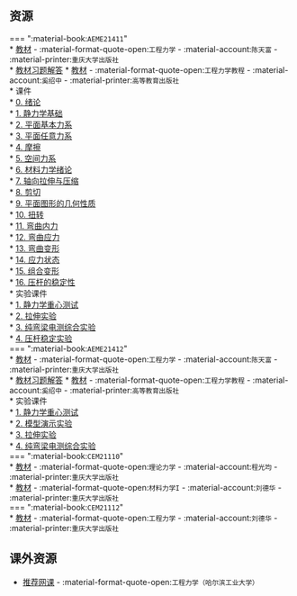 ## 资源  
=== ":material-book:`AEME21411`"  
    * [教材](http://api.cqu-openlib.cn/file?key=i3Sjw23c0vsh) - :material-format-quote-open:`工程力学` - :material-account:`陈天富` - :material-printer:`重庆大学出版社`  
        * [教材习题解答](http://api.cqu-openlib.cn/file?key=iVevG2al1z1g)
    * [教材](http://api.cqu-openlib.cn/file?key=iFICL23mi0qh) - :material-format-quote-open:`工程力学教程` - :material-account:`奚绍中` - :material-printer:`高等教育出版社`  
    * 课件  
        * [0. 绪论](http://api.cqu-openlib.cn/file?key=ik6uj23mi21e)  
        * [1. 静力学基础](http://api.cqu-openlib.cn/file?key=iM8cX23mi28b)  
        * [2. 平面基本力系](http://api.cqu-openlib.cn/file?key=iGel823mi2ad)  
        * [3. 平面任意力系](http://api.cqu-openlib.cn/file?key=iylac23mi2dg)  
        * [4. 摩擦](http://api.cqu-openlib.cn/file?key=io8EG23mi2oh)  
        * [5. 空间力系](http://api.cqu-openlib.cn/file?key=iGtMF23mi30j)  
        * [6. 材料力学绪论](http://api.cqu-openlib.cn/file?key=i0wp023mi3ed)  
        * [7. 轴向拉伸与压缩](http://api.cqu-openlib.cn/file?key=iOhi423mi3nc)  
        * [8. 剪切](http://api.cqu-openlib.cn/file?key=iDSSB23mi3xc)  
        * [9. 平面图形的几何性质](http://api.cqu-openlib.cn/file?key=ioX4e23mi3ze)  
        * [10. 扭转](http://api.cqu-openlib.cn/file?key=iBmCH23mi45a)  
        * [11. 弯曲内力](http://api.cqu-openlib.cn/file?key=iAmtc23mi49e)  
        * [12. 弯曲应力](http://api.cqu-openlib.cn/file?key=iIcxs23mi4fa)  
        * [13. 弯曲变形](http://api.cqu-openlib.cn/file?key=i8RCl23mi4oj)  
        * [14. 应力状态](http://api.cqu-openlib.cn/file?key=ijLPd23mi4wh)  
        * [15. 组合变形](http://api.cqu-openlib.cn/file?key=ipGGO23mi55g)  
        * [16. 压杆的稳定性](http://api.cqu-openlib.cn/file?key=iS7Jd23mi5bc)  
    * 实验课件  
        * [1. 静力学重心测试](http://api.cqu-openlib.cn/file?key=isHPz2c9y8ij)  
        * [2. 拉伸实验](http://api.cqu-openlib.cn/file?key=iEwLP2c9y8md)  
        * [3. 纯弯梁电测综合实验](http://api.cqu-openlib.cn/file?key=i6oPc2c9y8ri)  
        * [4. 压杆稳定实验](http://api.cqu-openlib.cn/file?key=i3Lip2c9y8zg)  
=== ":material-book:`AEME21412`"  
    * [教材](http://api.cqu-openlib.cn/file?key=i3Sjw23c0vsh) - :material-format-quote-open:`工程力学` - :material-account:`陈天富` - :material-printer:`重庆大学出版社`  
        * [教材习题解答](http://api.cqu-openlib.cn/file?key=iVevG2al1z1g)
    * [教材](http://api.cqu-openlib.cn/file?key=iFICL23mi0qh) - :material-format-quote-open:`工程力学教程` - :material-account:`奚绍中` - :material-printer:`高等教育出版社`  
    * 实验课件  
        * [1. 静力学重心测试](http://api.cqu-openlib.cn/file?key=iFSmx2c9z4qj)  
        * [2. 模型演示实验](http://api.cqu-openlib.cn/file?key=inEDl2c9z4ve)  
        * [3. 拉伸实验](http://api.cqu-openlib.cn/file?key=iYTLx2c9z4zi)  
        * [4. 纯弯梁电测综合实验](http://api.cqu-openlib.cn/file?key=iZOUj2c9z58h)  
=== ":material-book:`CEM21110`"  
    * [教材](http://api.cqu-openlib.cn/file?key=is0JU298boch) - :material-format-quote-open:`理论力学` - :material-account:`程光均` - :material-printer:`重庆大学出版社`  
    * [教材](http://api.cqu-openlib.cn/file?key=iaHyY2f1rg5c) - :material-format-quote-open:`材料力学I` - :material-account:`刘德华` - :material-printer:`重庆大学出版社`  
=== ":material-book:`CEM21112`"  
    * [教材](http://api.cqu-openlib.cn/file?key=iFIoQ28yjyra) - :material-format-quote-open:`工程力学` - :material-account:`刘德华` - :material-printer:`重庆大学出版社`  
    
## 课外资源
- [推荐网课](https://www.bilibili.com/video/BV1Z7411b7S8) - :material-format-quote-open:`工程力学（哈尔滨工业大学）`